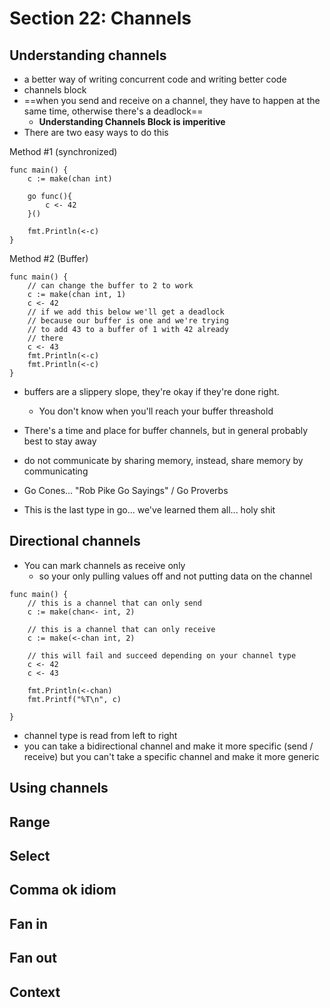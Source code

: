 # Section 22: Channels

## Understanding channels
- a better way of writing concurrent code and writing better code
- channels block
- ==when you send and receive on a channel, they have to happen at the same time, otherwise there's a deadlock==
	- **Understanding Channels Block is imperitive**
- There are two easy ways to do this

Method #1 (synchronized)
```
func main() {
	c := make(chan int)
	
	go func(){
		c <- 42
	}()
	
	fmt.Println(<-c)
}
```

Method #2 (Buffer)
```
func main() {
	// can change the buffer to 2 to work
	c := make(chan int, 1)
	c <- 42
	// if we add this below we'll get a deadlock
	// because our buffer is one and we're trying
	// to add 43 to a buffer of 1 with 42 already 
	// there
	c <- 43
	fmt.Println(<-c)
	fmt.Println(<-c)
}
```

- buffers are a slippery slope, they're okay if they're done right. 
	- You don't know when you'll reach your buffer threashold
- There's a time and place for buffer channels, but in general probably best to stay away
- do not communicate by sharing memory, instead, share memory by communicating

- Go Cones... "Rob Pike Go Sayings" / Go Proverbs
- This is the last type in go... we've learned them all... holy shit


## Directional channels
- You can mark channels as receive only
	- so your only pulling values off and not putting data on the channel
```
func main() {
	// this is a channel that can only send
	c := make(chan<- int, 2)

	// this is a channel that can only receive
	c := make(<-chan int, 2)
	
	// this will fail and succeed depending on your channel type
	c <- 42
	c <- 43
	
	fmt.Println(<-chan)
	fmt.Printf("%T\n", c)
	 
}
```
- channel type is read from left to right
- you can take a bidirectional channel and make it more specific (send / receive) but you can't take a specific channel and make it more generic


## Using channels

## Range

## Select

## Comma ok idiom

## Fan in

## Fan out

## Context